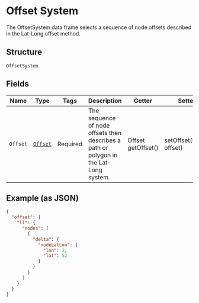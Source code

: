 
# Offset System

The OffsetSystem data frame selects a sequence of node offsets described in the Lat-Long offset method.

## Structure

`OffsetSystem`

## Fields

| Name | Type | Tags | Description | Getter | Setter |
|  --- | --- | --- | --- | --- | --- |
| `Offset` | [`Offset`](../../doc/models/offset.md) | Required | The sequence of node offsets then describes a path or polygon in the Lat-Long system. | Offset getOffset() | setOffset(Offset offset) |

## Example (as JSON)

```json
{
  "offset": {
    "ll": {
      "nodes": [
        {
          "delta": {
            "nodeLatLon": {
              "lon": 2,
              "lat": 52
            }
          }
        }
      ]
    }
  }
}
```

